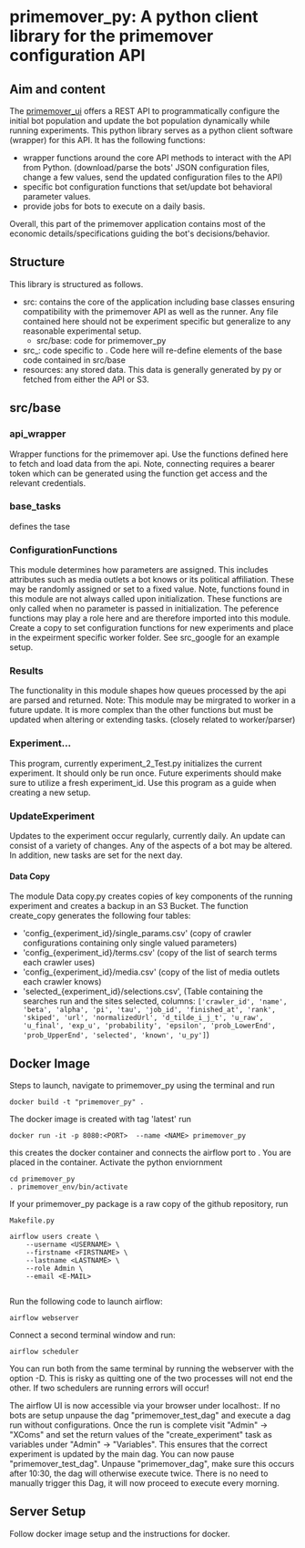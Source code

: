 # primemover_py: A python client library for the primemover configuration API

## Aim and content

The [primemover_ui](https://github.com/umatter/primemover_ui/) offers a REST API to programmatically configure the initial bot population and update the bot population dynamically while running experiments. This python library serves as a python client software (wrapper) for this API. It has the following functions:


- wrapper functions around the core API methods to interact with the API from Python. (download/parse the bots' JSON configuration files, change a few values, send the updated configuration files to the API)
- specific bot configuration functions that set/update bot behavioral parameter values. 
- provide jobs for bots to execute on a daily basis. 

Overall, this part of the primemover application contains most of the economic details/specifications guiding the bot's decisions/behavior.


## Structure
This library is structured as follows.
  - src: contains the core of the application including base classes ensuring compatibility with the primemover API as well as the runner. Any file contained here should not be experiment specific but generalize to any reasonable experimental setup.    
    - src/base: code for primemover_py
  - src_<experiment>: code specific to <experiment>. Code here will re-define elements of the base code contained in src/base
  - resources: any stored data. This data is generally generated by py or fetched from either the API or S3.
 
## src/base
### api_wrapper
Wrapper functions for the primemover api. Use the functions defined here to fetch
and load data from the api. Note, connecting requires a bearer token which can be
generated using the function get access and the relevant credentials.

### base_tasks
defines the tase

### ConfigurationFunctions
This module determines how parameters are assigned. This includes attributes such as media outlets a bot knows
or its political affiliation. These may be randomly assigned or set to a fixed value. Note, functions 
found in this module are not always called upon initialization. These functions are only called when no parameter
is passed in initialization.  The peference functions may play a role here and are therefore imported into
this module. Create a copy to set configuration functions for new experiments and place in the expeirment specific worker folder. See src_google for an example setup.

### Results
The functionality in this module shapes how queues processed by the api are parsed and returned.
Note: This module may be mirgrated to worker in a future update. It is more complex than the other
functions but must be updated when altering or extending tasks. (closely related to worker/parser)

### Experiment...
This program, currently experiment_2_Test.py initializes the current experiment.
It should only be run once. Future experiments should make sure to utilize a fresh experiment_id.
Use this program as a guide when creating a new setup.

### UpdateExperiment
Updates to the experiment occur regularly, currently daily. An update can consist
of a variety of changes. Any of the aspects of a bot may be altered. In addition, 
new tasks are set for the next day.


#### Data Copy
The module Data copy.py creates copies of key components of the running experiment and creates a backup
in an S3 Bucket. The function create_copy generates the following four tables:
-   'config_{experiment_id}/single_params.csv'
     (copy of crawler configurations containing only single valued parameters)
-   'config_{experiment_id}/terms.csv'
    (copy of the list of search terms each crawler uses)
-   'config_{experiment_id}/media.csv'
    (copy of the list of media outlets each crawler knows)
-   'selected_{experiment_id}/selections.csv',
    (Table containing the searches run and the sites selected, columns: `````['crawler_id', 'name', 'beta', 'alpha', 'pi', 'tau', 'job_id',
       'finished_at', 'rank', 'skiped', 'url', 'normalizedUrl',
       'd_tilde_i_j_t', 'u_raw', 'u_final', 'exp_u', 'probability', 'epsilon',
       'prob_LowerEnd', 'prob_UpperEnd', 'selected', 'known', 'u_py']`````)

## Docker Image
Steps to launch, navigate to primemover_py using the terminal and run 
```
docker build -t "primemover_py" .  
```
The docker image is created with tag 'latest'
run 
```
docker run -it -p 8080:<PORT>  --name <NAME> primemover_py  
```
this creates the docker container and connects the airflow port to <PORT>.
You are placed in the container. 
Activate the python enviornment
```
cd primemover_py
. primemover_env/bin/activate
```
If your primemover_py package is a raw copy of the github repository, run
```
Makefile.py
```
```
airflow users create \
    --username <USERNAME> \
    --firstname <FIRSTNAME> \
    --lastname <LASTNAME> \
    --role Admin \
    --email <E-MAIL>
 
```
 
Run the following code to launch airflow:
```
airflow webserver
```
Connect a second terminal window and run:
```
airflow scheduler
```
You can run both from the same terminal by running the webserver with the option -D.
This is risky as quitting one of the two processes will not end the other.
If two schedulers are running errors will occur!

The airflow UI is now accessible via your browser under localhost:<PORT>.
If no bots are setup unpause the dag "primemover_test_dag" and execute a dag run without configurations.
Once the run is complete visit "Admin" -> "XComs" and set the return values of the "create_experiment" task
as variables under "Admin" -> "Variables". This ensures that the correct experiment is updated
by the main dag. You can now pause "primemover_test_dag".
Unpause "primemover_dag", make sure this occurs after 10:30, the dag will otherwise execute twice.
There is no need to manually trigger this Dag, it will now proceed to execute every morning.

## Server Setup
Follow docker image setup and the instructions for docker.
